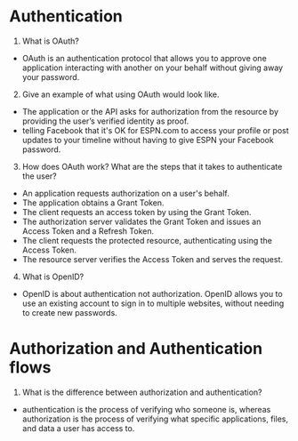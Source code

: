 # Authentication

1. What is OAuth?
- OAuth is an authentication protocol that allows you to approve one application interacting with another on your behalf without giving away your password.
2. Give an example of what using OAuth would look like.
- The application or the API asks for authorization from the resource by providing the user’s verified identity as proof.
- telling Facebook that it's OK for ESPN.com to access your profile or post updates to your timeline without having to give ESPN your Facebook password.
3. How does OAuth work? What are the steps that it takes to authenticate the user?
- An application requests authorization on a user's behalf.
- The application obtains a Grant Token.
- The client requests an access token by using the Grant Token.
- The authorization server validates the Grant Token and issues an Access Token and a Refresh Token.
- The client requests the protected resource, authenticating using the Access Token.
- The resource server verifies the Access Token and serves the request.
4. What is OpenID?
-  OpenID is about authentication not authorization. OpenID allows you to use an existing account to sign in to multiple websites, without needing to create new passwords. 
 
 # Authorization and Authentication flows

1. What is the difference between authorization and authentication?
- authentication is the process of verifying who someone is, whereas authorization is the process of verifying what specific applications, files, and data a user has access to.
